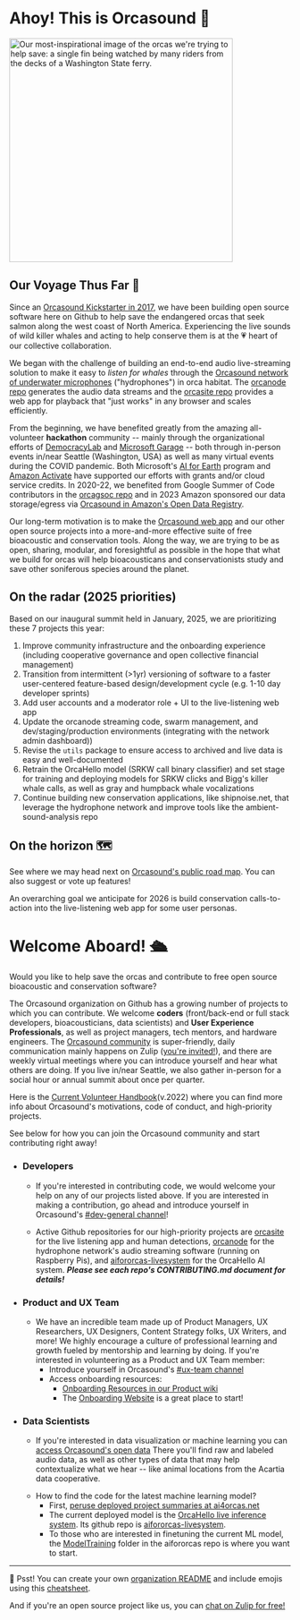 <h1> Ahoy! This is Orcasound 👋 </h1>

<img width="400" alt="Our most-inspirational image of the orcas we're trying to help save: a single fin being watched by many riders from the decks of a Washington State ferry." src="https://user-images.githubusercontent.com/14044595/138359353-7ed3b581-613f-40f4-98ea-eacb91c5b04b.png">

<h2> Our Voyage Thus Far 🧭 </h2>

Since an [Orcasound Kickstarter in 2017](https://www.kickstarter.com/projects/sveirs/orcasound-listen-for-whales), we have been building open source software here on Github to help save the endangered orcas that seek salmon along the west coast of North America. Experiencing the live sounds of wild killer whales and acting to help conserve them is at the 💗 heart of our collective collaboration.

We began with the challenge of building an end-to-end audio live-streaming solution to make it easy to *listen for whales* through the [Orcasound network of underwater microphones](https://orcasound.net) ("hydrophones") in orca habitat. The [orcanode repo](https://github.com/orcasound/orcanode) generates the audio data streams and the [orcasite repo](https://github.com/orcasound/orcasite) provides a web app for playback that "just works" in any browser and scales efficiently. 

From the beginning, we have benefited greatly from the amazing all-volunteer **hackathon** community -- mainly through the organizational efforts of [DemocracyLab](https://www.democracylab.org/projects/81) and [Microsoft Garage](https://www.microsoft.com/en-us/garage/) -- both through in-person events in/near Seattle (Washington, USA) as well as many virtual events during the COVID pandemic. Both Microsoft's [AI for Earth](https://www.microsoft.com/en-us/ai/ai-for-earth) program and [Amazon Activate](https://aws.amazon.com/activate/) have supported our efforts with grants and/or cloud service credits. In 2020-22, we benefited from Google Summer of Code contributors in the [orcagsoc repo](https://github.com/orcasound/orcagsoc) and in 2023 Amazon sponsored our data storage/egress via [Orcasound in Amazon's Open Data Registry](https://registry.opendata.aws/orcasound/). 

Our long-term motivation is to make the [Orcasound web app](https://live.orcasound.net/) and our other open source projects into a more-and-more effective suite of free bioacoustic and conservation tools. Along the way, we are trying to be as open, sharing, modular, and foresightful as possible in the hope that what we build for orcas will help bioacousticans and conservationists study and save other soniferous species around the planet.

<h2> On the radar (2025 priorities)</h2>

Based on our inaugural summit held in January, 2025, we are prioritizing these 7 projects this year:

1. Improve community infrastructure and the onboarding experience (including cooperative governance and open collective financial management) 
2. Transition from intermittent (>1yr) versioning of software to a faster user-centered feature-based design/development cycle (e.g. 1-10 day developer sprints) 
3. Add user accounts and a moderator role + UI to the live-listening web app
4. Update the orcanode streaming code, swarm management, and dev/staging/production environments (integrating with the network admin dashboard))
5. Revise the `utils` package to ensure access to archived and live data is easy and well-documented
6. Retrain the OrcaHello model (SRKW call binary classifier) and set stage for training and deploying models for SRKW clicks and Bigg's killer whale calls, as well as gray and humpback whale vocalizations
7. Continue building new conservation applications, like shipnoise.net, that leverage the hydrophone network and improve tools like the ambient-sound-analysis repo

<h2> On the horizon 🗺️ </h2>

See where we may head next on [Orcasound's public road map](https://trello.com/b/wBg0qhss/orcasound-roadmap). You can also suggest or vote up features!

An overarching goal we anticipate for 2026 is build conservation calls-to-action into the live-listening web app for some user personas.

<h1> Welcome Aboard! 🛳️ </h1>

Would you like to help save the orcas and contribute to free open source bioacoustic and conservation software? 

The Orcasound organization on Github has a growing number of projects to which you can contribute. We welcome **coders** (front/back-end or full stack developers, bioacousticians, data scientists) and **User Experience Professionals**, as well as project managers, tech mentors, and hardware engineers. The [Orcasound community](https://www.orcasound.net/hacker-hall-of-fame/) is super-friendly, daily communication mainly happens on Zulip ([you're invited!](https://orcasound.zulipchat.com/join/42uml7y5yr7n7pbc7k2icbcb/)), and there are weekly virtual meetings where you can introduce yourself and hear what others are doing. If you live in/near Seattle, we also gather in-person for a social hour or annual summit about once per quarter.

Here is the [Current Volunteer Handbook](https://drive.google.com/file/d/1GHuylE3qPm2UAyUA_f1yOtMgutBpXF6V/view?usp=sharing)(v.2022) where you can find more info about Orcasound's motivations, code of conduct, and high-priority projects.

See below for how you can join the Orcasound community and start contributing right away!

* <h3> Developers </h3>

	+ If you're interested in contributing code, we would welcome your help on any of our projects listed above. If you are interested in making a contribution, go ahead and introduce yourself in Orcasound's [#dev-general channel](https://orcasound.zulipchat.com/#narrow/channel/437054-dev-general)!

	+ Active Github repositories for our high-priority projects are [orcasite](https://github.com/orcasound/orcasite) for the live listening app and human detections, [orcanode](https://github.com/orcasound/orcanode) for the hydrophone network's audio streaming software (running on Raspberry Pis), and [aifororcas-livesystem](https://github.com/orcasound/aifororcas-livesystem) for the OrcaHello AI system. ***Please see each repo's CONTRIBUTING.md document for details!***

 * <h3> Product and UX Team </h3>

	+ We have an incredible team made up of Product Managers, UX Researchers, UX Designers, Content Strategy folks, UX Writers, and more! We highly encourage a culture of professional learning and growth fueled by mentorship and learning by doing. If you're interested in volunteering as a Product and UX Team member:
		+ Introduce yourself in Orcasound's [#ux-team channel](https://orcasound.zulipchat.com/#narrow/channel/437042-ux-team) 
		+ Access onboarding resources:
   			+ [Onboarding Resources in our Product wiki](https://github.com/orcasound/product/wiki)
      		+ The [Onboarding Website](https://sites.google.com/view/orcasound-onboarding-site/home) is a great place to start!

  * <h3> Data Scientists </h3>

	+ If you're interested in data visualization or machine learning you can [access Orcasound's open data](https://github.com/orcasound/orcadata/wiki) There you'll find raw and labeled audio data, as well as other types of data that may help contextualize what we hear -- like animal locations from the Acartia data cooperative.</p>
	+ How to find the code for the latest machine learning model?
  		+ First, [peruse deployed project summaries at ai4orcas.net](https://ai4orcas.net/portfolio/)
		+ The current deployed model is the [OrcaHello live inference system](https://ai4orcas.net/portfolio/orcahello/). Its github repo is [aifororcas-livesystem](https://github.com/orcasound/aifororcas-livesystem). 
		+ To those who are interested in finetuning the current ML model, the [ModelTraining](https://github.com/orcasound/aifororcas-livesystem/tree/main/ModelTraining) folder in the aifororcas repo is where you want to start.

---

🤫 Psst! You can create your own [organization README](https://docs.github.com/en/organizations/collaborating-with-groups-in-organizations/customizing-your-organizations-profile) and include emojis using this [cheatsheet](https://www.webfx.com/tools/emoji-cheat-sheet/). 
	
And if you're an open source project like us, you can [chat on Zulip for free!](https://zulip.com/for/open-source/)

